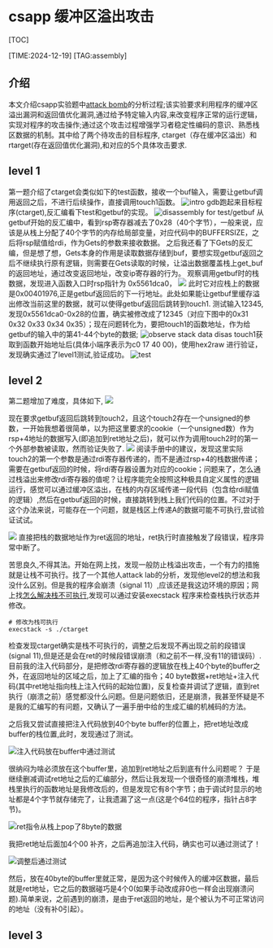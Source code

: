 # csapp 缓冲区溢出攻击

[TOC]

[TIME:2024-12-19]
[TAG:assembly]

## 介绍
本文介绍csapp实验题中[attack bomb](https://csapp.cs.cmu.edu/3e/labs.html)的分析过程;该实验要求利用程序的缓冲区溢出漏洞和返回值优化漏洞,通过给予特定输入内容,来改变程序正常的运行逻辑，实现对程序的攻击操作;通过这个攻击过程增强学习者稳定性编码的意识、熟悉栈区数据的机制。其中给了两个待攻击的目标程序, ctarget（存在缓冲区溢出）和rtarget(存在返回值优化漏洞),和对应的5个具体攻击要求.


## level 1
第一题介绍了ctarget会类似如下的test函数，接收一个buf输入，需要让getbuf调用返回之后，不进行后续操作，直接调用touch1函数。
![intro](attack_lab/2.png)
gdb跑起来目标程序(ctarget),反汇编看下test和getbuf的实现。
![disassembly for test/getbuf](attack_lab/1.png)
从getbuf开始的反汇编中，看到rsp寄存器减去了0x28（40个字节），一般来说，应该是从栈上分配了40个字节的内存给局部变量，对应代码中的BUFFERSIZE，之后将rsp赋值给rdi，作为Gets的参数来接收数据。
之后我还看了下Gets的反汇编，但是想了想，Gets本身的作用是读取数据存储到buf，要想实现getbuf返回之后不继续执行原有逻辑，则需要在Gets读取的时候，让溢出数据覆盖栈上get\_buf的返回地址，通过改变返回地址，改变ip寄存器的行为。
观察调用getbuf时的栈数据，发现进入函数入口时rsp指针为 0x5561dca0，
![](attack_lab/5.png)
此时它对应栈上的数据是0x00401976,正是getbuf返回后的下一行地址。此处如果能让getbuf里缓存溢出修改当前这里的数据，就可以使得getbuf返回后跳转到touch1. 测试输入12345,发现0x5561dca0-0x28的位置，确实被修改成了12345（对应下图中的0x31 0x32 0x33 0x34 0x35）；现在问题转化为，要把touch1的函数地址，作为给getbuf的输入中的第41-44个byte的数据;
![observe stack data](attack_lab/1.png)
disas touch1获取到函数开始地址后(具体小端序表示为c0 17 40 00)，使用hex2raw 进行验证，发现确实通过了level1测试,验证成功。
![test](attack_lab/7.png)


## level 2
第二题增加了难度，具体如下,
![](attack_lab/3.png)

现在要求getbuf返回后跳转到touch2，且这个touch2存在一个unsigned的参数，一开始我想着很简单，以为把这里要求的cookie（一个unsigned数）作为rsp+4地址的数据写入(即追加到ret地址之后)，就可以作为调用touch2时的第一个外部参数被读取，然而验证失败了.
![](attack_lab/4.png)
阅读手册中的建议，发现这里实际touch2的第一个参数是通过rdi寄存器传递的，而不是通过rsp+4的栈数据传递；需要在getbuf返回的时候，将rdi寄存器设置为对应的cookie；问题来了，怎么通过栈溢出来修改rdi寄存器的值呢？让程序能完全按照这种极具自定义属性的逻辑运行，感觉可以通过缓冲区溢出，在栈的内存区域传递一段代码（包含给rdi赋值的逻辑）,然后在getbuf返回的时候，直接跳转到栈上我们代码的位置。不过对于这个办法来说，可能存在一个问题，就是栈区上传递A的数据可能不可执行,尝试验证试试。

![](attack_lab/11.png)
直接把栈的数据地址作为ret返回的地址，ret执行时直接触发了段错误，程序异常中断了。

苦思良久,不得其法。开始在网上找，发现一般防止栈溢出攻击，一个有力的措施就是让栈不可执行。找了一个其他人attack lab的分析，发现他level2的想法和我没什么区别。但是我的程序会崩溃（signal 11）,应该还是我这边环境的原因；网上找[怎么解决栈不可执行](),发现可以通过安装execstack 程序来检查栈执行状态并修改。

```shell
# 修改为栈可执行
execstack -s ./ctarget
```

检查发现ctarget确实是栈不可执行的，调整之后发现不再出现之前的段错误(signal 11),但是还是会在ret的时候段错误崩溃（和之前不一样,没有11的错误码）.目前我的注入代码部分，是把修改rdi寄存器的逻辑放在栈上40个byte的buffer之外，在返回地址的区域之后，加上了汇编的指令；40 byte数据+ret地址+注入代码(其中ret地址指向栈上注入代码的起始位置)，反复检查并调试了逻辑，直到ret执行（崩溃之前）感觉都没什么问题。但是问题依旧，还是崩溃，我甚至怀疑是不是我的汇编写的有问题，又确认了一遍手册中给的生成汇编的机械码的方法。

之后我又尝试直接把注入代码放到40个byte buffer的位置上，把ret地址改成buffer的栈位置,此时，发现通过了测试。

![注入代码放在buffer中通过测试](attack_lab/9.png)

很纳闷为啥必须放在这个buffer里，追加到ret地址之后到底有什么问题呢？ 于是继续删减调试ret地址之后的汇编部分，然后让我发现一个很奇怪的崩溃堆栈，堆栈里执行的函数地址是我修改后的，但是发现它有8个字节；由于调试时显示的地址都是4个字节就存储完了，让我遗漏了这一点(这是个64位的程序，指针占8字节)。

![ret指令从栈上pop了8byte的数据](attack_lab/8.png)

我把ret地址后面加4个00 补齐，之后再追加注入代码，确实也可以通过测试了！

![调整后通过测试](attack_lab/10.png)

然后，放在40byte的buffer里就正常，是因为这个时候传入的缓冲区数据，最后就是ret地址，它之后的数据碰巧是4个0(如果手动改成非0也一样会出现崩溃问题).简单来说，之前遇到的崩溃，是由于ret返回的地址，是个被认为不可正常访问的地址（没有补0引起）。


## level 3





